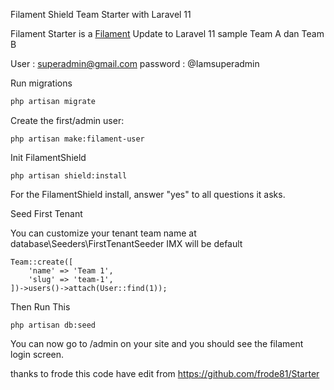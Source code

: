  Filament Shield Team Starter with Laravel 11

Filament Starter is a [Filament](https://filamentphp.com/) Update to Laravel 11
sample Team A dan Team B

User : superadmin@gmail.com
password : 
@Iamsuperadmin


Run migrations

```bash
php artisan migrate
```

Create the first/admin user:

```
php artisan make:filament-user
```

Init FilamentShield

```
php artisan shield:install
```


For the FilamentShield install, answer "yes" to all questions it asks.



Seed First Tenant 


You can customize your tenant team name at database\Seeders\FirstTenantSeeder IMX will be default



```
Team::create([
    'name' => 'Team 1',
    'slug' => 'team-1',
])->users()->attach(User::find(1));

```

Then Run This

```
php artisan db:seed
```

You can now go to /admin on your site and you should see the filament 
login screen. 

thanks to frode
this code have edit from https://github.com/frode81/Starter

